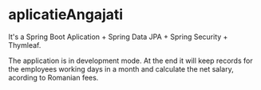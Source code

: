 # aplicatieAngajati

It's a Spring Boot Aplication + Spring Data JPA + Spring Security + Thymleaf. 

The application is in development mode. At the end it will keep records for the employees working days in a month and calculate the net salary, acording to Romanian fees.
